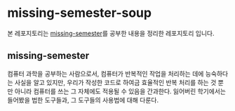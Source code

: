 # missing-semester-soup

본 레포지토리는 [missing-semester](https://missing-semester-kr.github.io/)를 공부한 내용을 정리한 레포지토리 입니다.

## missing-semester

컴퓨터 과학을 공부하는 사람으로서, 컴퓨터가 반복적인 작업을 처리하는 데에 능숙하다는 사실을 알고 있지만, 우리가 작성한 코드로 하여금 효율적인 반복 처리를 하는 것 뿐만 아니라 컴퓨터를 쓰는 그 자체에도 적용될 수 있음을 간과한다. 잃어버린 학기에서는 들어봤을 법한 도구들과, 그 도구들의 사용법에 대해 다룬다.
